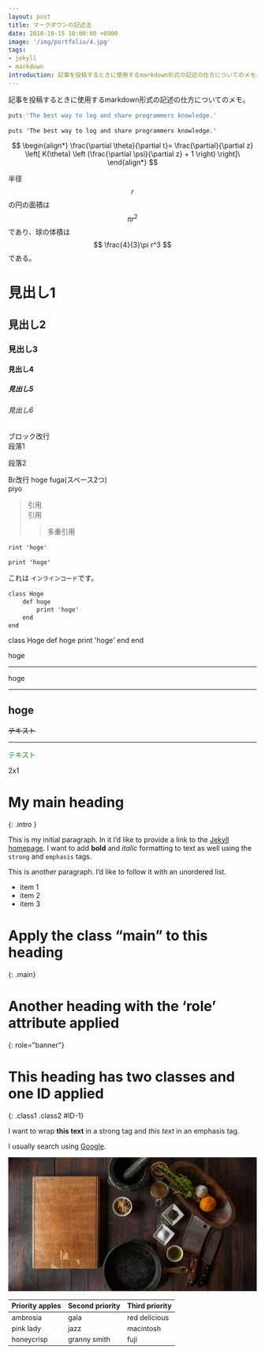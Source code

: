 ```yaml
---
layout: post
title: マークダウンの記述法
date: 2018-10-15 10:00:00 +0900
image: '/img/portfolio/4.jpg'
tags:
- jekyll
- markdown
introduction: 記事を投稿するときに使用するmarkdown形式の記述の仕方についてのメモ。
---
```


記事を投稿するときに使用するmarkdown形式の記述の仕方についてのメモ。

```ruby:qiita.rb
puts 'The best way to log and share programmers knowledge.'
```

```ruby:qiita&nbsp;motto.rb　(2)
puts 'The best way to log and share programmers knowledge.'
```

$$
\begin{align*}
\frac{\partial \theta}{\partial t}= \frac{\partial}{\partial z}
\left[ K(\theta) \left (\frac{\partial \psi}{\partial z} + 1 \right) \right]\
\end{align*}
$$

半径 $$ r $$ の円の面積は $$ \pi r^2 $$ であり、球の体積は $$ \frac{4}{3}\pi r^3  $$ である。

# 見出し1
## 見出し2
### 見出し3
#### 見出し4
##### 見出し5
###### 見出し6

ブロック改行  
段落1

段落2

Br改行
hoge
fuga(スペース2つ)  
piyo

> 引用  
> 引用
>> 多重引用

```
rint 'hoge'
```
~~~
print 'hoge'
~~~

これは `インラインコード`です。

    class Hoge
        def hoge
            print 'hoge'
        end
    end
    
class Hoge
    def hoge
        print 'hoge'
    end
end

hoge
***

hoge
___

hoge
---

~~テキスト~~

***

<font color="#089921">テキスト</font>

2x1

# My main heading
{: .intro }

This is my initial paragraph. In it I’d like to provide a link to the [Jekyll homepage](http://jekyllrb.com/ "Jekyll"). I want to add **bold** and *italic* formatting to text as well using the `strong` and `emphasis` tags.

This is another paragraph. I’d like to follow it with an unordered list.

* item 1
* item 2
* item 3

# Apply the class “main” to this heading
{: .main}

# Another heading with the ‘role’ attribute applied
{: role="banner"}

# This heading has two classes and one ID applied
{: .class1 .class2 #ID-1}

I want to wrap **this text** in a strong tag and *this text* in an emphasis tag.

I usually search using [Google](https://www.google.com "Google").

![My dog](/img/portfolio/4.jpg)

| Priority apples | Second priority | Third priority |
|-------|--------|---------|
| ambrosia | gala | red delicious |
| pink lady | jazz | macintosh |
| honeycrisp | granny smith | fuji |
